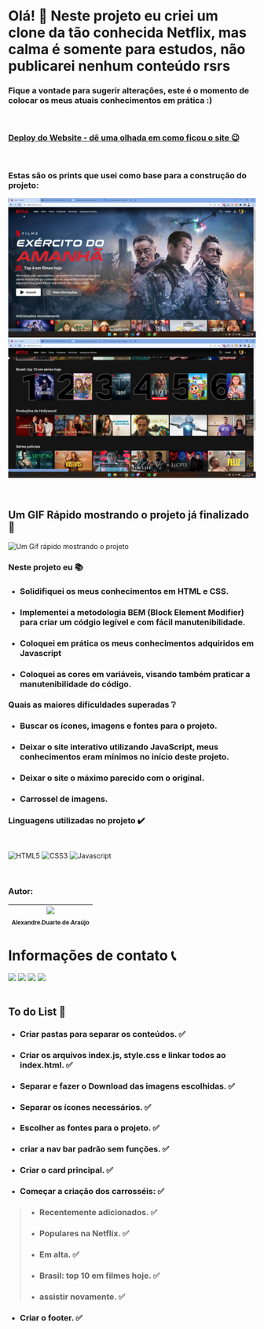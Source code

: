 # Olá! :raising_hand: Neste projeto eu criei um clone da tão conhecida Netflix, mas calma é somente para estudos, não publicarei nenhum conteúdo rsrs

### Fique a vontade para sugerir alterações, este é o momento de colocar os meus atuais conhecimentos em prática :)
<br>

### [Deploy do Website - dê uma olhada em como ficou o site :wink: ](https://alexandreduara.github.io/netflix-clone/)
<br>

### Estas são os prints que usei como base para a construção do projeto:
![Este é um preview de como o projeto deverá ficar](./assets/img/design-esperado/print%201.png)
![Este é um preview de como o projeto deverá ficar](./assets/img/design-esperado/print%204.png)

<br>

## Um GIF Rápido mostrando o projeto já finalizado :space_invader:
![Um Gif rápido mostrando o projeto](./assets/img/InShot_20221211_214820289.gif)

### Neste projeto eu :books:
- ### Solidifiquei os meus conhecimentos em HTML e CSS.
- ### Implementei a metodologia BEM (Block Element Modifier) para criar um códgio legível e com fácil manutenibilidade.
- ### Coloquei em prática os meus conhecimentos adquiridos em Javascript
- ### Coloquei as cores em variáveis, visando também praticar a manutenibilidade do código.

### Quais as maiores dificuldades superadas :grey_question:

- ### Buscar os ícones, imagens e fontes para o projeto.
- ### Deixar o site interativo utilizando JavaScript, meus conhecimentos eram mínimos no início deste projeto.
- ### Deixar o site o máximo parecido com o original.
- ### Carrossel de imagens.



### Linguagens utilizadas no projeto ✔️
<br>

![HTML5](https://img.shields.io/badge/HTML5-E34F26?style=for-the-badge&logo=html5&logoColor=white)
![CSS3](https://img.shields.io/badge/CSS3-1572B6?style=for-the-badge&logo=css3&logoColor=white)
![Javascript](https://img.shields.io/badge/JavaScript-F7DF1E?style=for-the-badge&logo=javascript&logoColor=black)

<br>

### Autor:

| [<img src="https://avatars.githubusercontent.com/u/101659562?s=400&u=d4a3236540693ba18e4ce41f51fdb966c45ac3eb&v=4" width=115><br><sub>Alexandre Duarte de Araújo</sub>](https://github.com/alexandreduara) |
| :---: |

# Informações de contato :telephone_receiver:
<div>
    <a href="https://wa.me/5531995464145" target="_blank"><img src="https://img.shields.io/badge/WhatsApp-25D366?style=for-the-badge&logo=whatsapp&logoColor=white" target="_blank"></a> 
    <a href="https://www.linkedin.com/in/alexandreduara" target="_blank"><img src="https://img.shields.io/badge/-LinkedIn-%230077B5?style=for-the-badge&logo=linkedin&logoColor=white" target="_blank"></a> 
    <a href="https://t.me/alexandreduara" target="_blank"><img src="https://img.shields.io/badge/Telegram-2CA5E0?style=for-the-badge&logo=telegram&logoColor=white" target="_blank"></a> 
     <a href = "mailto:alexandreduara@gmail.com"><img src="https://img.shields.io/badge/-Gmail-%23333?style=for-the-badge&logo=gmail&logoColor=red" target="_blank"></a>
</div>

<br>

## To do List :ledger:
- ### Criar pastas para separar os conteúdos. :white_check_mark:
- ### Criar os arquivos index.js, style.css e linkar todos ao index.html. :white_check_mark:
- ### Separar e fazer o Download das imagens escolhidas. :white_check_mark:
- ### Separar os ícones necessários. :white_check_mark:
- ### Escolher as fontes para o projeto. :white_check_mark:
- ### criar a nav bar padrão sem funções. :white_check_mark:
- ### Criar o card principal. :white_check_mark:
- ### Começar a criação dos carrosséis: :white_check_mark:
> - ### Recentemente adicionados. :white_check_mark:
> - ### Populares na Netflix. :white_check_mark:
> - ### Em alta. :white_check_mark:
> - ### Brasil: top 10 em filmes hoje. :white_check_mark:
> - ### assistir novamente. :white_check_mark:
- ### Criar o footer. :white_check_mark:

